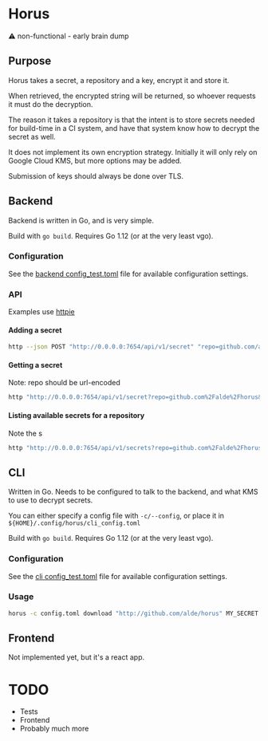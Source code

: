 # Horus

:warning: non-functional - early brain dump

## Purpose
Horus takes a secret, a repository and a key, encrypt it and store it.

When retrieved, the encrypted string will be returned, so whoever requests it
must do the decryption.

The reason it takes a repository is that the intent is to store secrets needed for
build-time in a CI system, and have that system know how to decrypt the secret as well.

It does not implement its own encryption strategy. Initially it will only
rely on Google Cloud KMS, but more options may be added.

Submission of keys should always be done over TLS.

## Backend
Backend is written in Go, and is very simple.

Build with `go build`.
Requires Go 1.12 (or at the very least vgo).

### Configuration

See the [backend config_test.toml](backend/config/config_test.toml) file for available configuration settings.

### API
Examples use [httpie](https://httpie.org/)

#### Adding a secret
```bash
http --json POST "http://0.0.0.0:7654/api/v1/secret" "repo=github.com/alde/horus" "key=MY_SECRET" "secret=a-totally-secret-secret"
```
#### Getting a secret
Note: repo should be url-encoded
```bash
http "http://0.0.0.0:7654/api/v1/secret?repo=github.com%2Falde%2Fhorus&key=MY_SECRET"
```

#### Listing available secrets for a repository
Note the s
```bash
http "http://0.0.0.0:7654/api/v1/secrets?repo=github.com%2Falde%2Fhorus"
```

## CLI
Written in Go. Needs to be configured to talk to the backend, and what KMS to use to decrypt secrets.

You can either specify a config file with `-c/--config`, or place it in `${HOME}/.config/horus/cli_config.toml`

Build with `go build`.
Requires Go 1.12 (or at the very least vgo).

### Configuration
See the [cli config_test.toml](cli/config/config_test.toml) file for available configuration settings.

### Usage
```bash
horus -c config.toml download "http://github.com/alde/horus" MY_SECRET
```

## Frontend
Not implemented yet, but it's a react app.

# TODO
* Tests
* Frontend
* Probably much more
